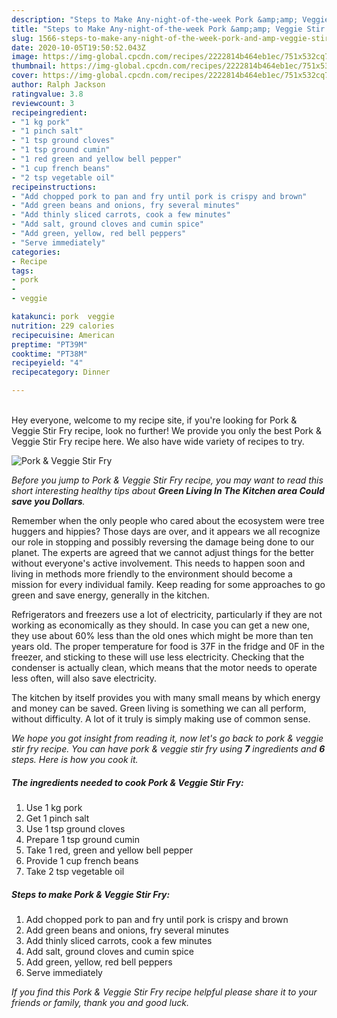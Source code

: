 ```yaml
---
description: "Steps to Make Any-night-of-the-week Pork &amp;amp; Veggie Stir Fry"
title: "Steps to Make Any-night-of-the-week Pork &amp;amp; Veggie Stir Fry"
slug: 1566-steps-to-make-any-night-of-the-week-pork-and-amp-veggie-stir-fry
date: 2020-10-05T19:50:52.043Z
image: https://img-global.cpcdn.com/recipes/2222814b464eb1ec/751x532cq70/pork-veggie-stir-fry-recipe-main-photo.jpg
thumbnail: https://img-global.cpcdn.com/recipes/2222814b464eb1ec/751x532cq70/pork-veggie-stir-fry-recipe-main-photo.jpg
cover: https://img-global.cpcdn.com/recipes/2222814b464eb1ec/751x532cq70/pork-veggie-stir-fry-recipe-main-photo.jpg
author: Ralph Jackson
ratingvalue: 3.8
reviewcount: 3
recipeingredient:
- "1 kg pork"
- "1 pinch salt"
- "1 tsp ground cloves"
- "1 tsp ground cumin"
- "1 red green and yellow bell pepper"
- "1 cup french beans"
- "2 tsp vegetable oil"
recipeinstructions:
- "Add chopped pork to pan and fry until pork is crispy and brown"
- "Add green beans and onions, fry several minutes"
- "Add thinly sliced carrots, cook a few minutes"
- "Add salt, ground cloves and cumin spice"
- "Add green, yellow, red bell peppers"
- "Serve immediately"
categories:
- Recipe
tags:
- pork
- 
- veggie

katakunci: pork  veggie 
nutrition: 229 calories
recipecuisine: American
preptime: "PT39M"
cooktime: "PT38M"
recipeyield: "4"
recipecategory: Dinner

---
```

<br>
Hey everyone, welcome to my recipe site, if you're looking for Pork &amp; Veggie Stir Fry recipe, look no further! We provide you only the best Pork &amp; Veggie Stir Fry recipe here. We also have wide variety of recipes to try.
<br>


![Pork &amp; Veggie Stir Fry](https://img-global.cpcdn.com/recipes/2222814b464eb1ec/751x532cq70/pork-veggie-stir-fry-recipe-main-photo.jpg)

<i>Before you jump to Pork &amp; Veggie Stir Fry recipe, you may want to read this short interesting healthy tips about 
<strong>Green Living In The Kitchen area Could save you Dollars</strong>.</i>
</br>

Remember when the only people who cared about the ecosystem were tree huggers and hippies? Those days are over, and it appears we all recognize our role in stopping and possibly reversing the damage being done to our planet. The experts are agreed that we cannot adjust things for the better without everyone's active involvement. This needs to happen soon and living in methods more friendly to the environment should become a mission for every individual family. Keep reading for some approaches to go green and save energy, generally in the kitchen.

Refrigerators and freezers use a lot of electricity, particularly if they are not working as economically as they should. In case you can get a new one, they use about 60% less than the old ones which might be more than ten years old. The proper temperature for food is 37F in the fridge and 0F in the freezer, and sticking to these will use less electricity. Checking that the condenser is actually clean, which means that the motor needs to operate less often, will also save electricity.

The kitchen by itself provides you with many small means by which energy and money can be saved. Green living is something we can all perform, without difficulty. A lot of it truly is simply making use of common sense.


<i>We hope you got insight from reading it, now let's go back to pork &amp; veggie stir fry recipe. You can have pork &amp; veggie stir fry using <strong>7</strong> ingredients and <strong>6</strong> steps. Here is how you cook it.
</i>

##### The ingredients needed to cook Pork &amp; Veggie Stir Fry:

1. Use 1 kg pork
1. Get 1 pinch salt
1. Use 1 tsp ground cloves
1. Prepare 1 tsp ground cumin
1. Take 1 red, green and yellow bell pepper
1. Provide 1 cup french beans
1. Take 2 tsp vegetable oil


##### Steps to make Pork &amp; Veggie Stir Fry:

1. Add chopped pork to pan and fry until pork is crispy and brown
1. Add green beans and onions, fry several minutes
1. Add thinly sliced carrots, cook a few minutes
1. Add salt, ground cloves and cumin spice
1. Add green, yellow, red bell peppers
1. Serve immediately


<i>If you find this Pork &amp; Veggie Stir Fry recipe helpful please share it to your friends or family, thank you and good luck.</i>
